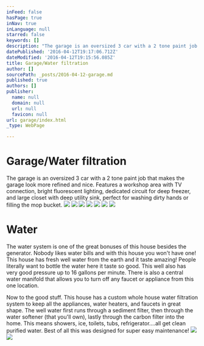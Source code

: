 ```yaml
---
inFeed: false
hasPage: true
inNav: true
inLanguage: null
starred: false
keywords: []
description: "The garage is an oversized 3 car with a 2 tone paint job that makes the garage look more refined and nice. Features a workshop area with TV connection, bright fluorescent lighting, dedicated circuit for deep freezer, and large closet with deep utility sink, perfect for washing dirty hands or filling the mop bucket.\_"
datePublished: '2016-04-12T19:17:06.712Z'
dateModified: '2016-04-12T19:15:56.085Z'
title: Garage/Water filtration
author: []
sourcePath: _posts/2016-04-12-garage.md
published: true
authors: []
publisher:
  name: null
  domain: null
  url: null
  favicon: null
url: garage/index.html
_type: WebPage

---
```

# Garage/Water filtration

The garage is an oversized 3 car with a 2 tone paint job that makes the garage look more refined and nice. Features a workshop area with TV connection, bright fluorescent lighting, dedicated circuit for deep freezer, and large closet with deep utility sink, perfect for washing dirty hands or filling the mop bucket. ![](https://the-grid-user-content.s3-us-west-2.amazonaws.com/df63d81b-89ac-41e7-b013-5e4dbc7ade18.jpg)
![](https://s3-us-west-2.amazonaws.com/the-grid-img/p/9580761ef0ff2b6574ced8d46fb9d47b22aa1f0f.jpg)
![](https://s3-us-west-2.amazonaws.com/the-grid-img/p/f7d18555b58527a3f85f0b32807055fa7d79fc45.jpg)
![](https://the-grid-user-content.s3-us-west-2.amazonaws.com/9373c9ec-cf1a-4de3-be02-3f972ada8340.jpg)
![](https://s3-us-west-2.amazonaws.com/the-grid-img/p/193467971027b7ddf793a52d2336a81029456172.jpg)
![](https://the-grid-user-content.s3-us-west-2.amazonaws.com/568bcf93-539b-49c5-b7d4-128ef26473c3.jpg)
![](https://the-grid-user-content.s3-us-west-2.amazonaws.com/c76a2fa4-9aa7-4da7-ac54-c54afc17b7a4.jpg)

# Water

The water system is one of the great bonuses of this house besides the generator. Nobody likes water bills and with this house you won't have one! This house has fresh well water from the earth and it taste amazing! People literally want to bottle the water here it taste so good. This well also has very good pressure up to 16 gallons per minute. There is also a central water manifold that allows you to turn off any faucet or appliance from this one location.

Now to the good stuff. This house has a custom whole house water filtration system to keep all the appliances, water heaters, and faucets in great shape. The well water first runs through a sediment filter, then through the water softener (that you'll own), lastly through the carbon filter into the home. This means showers, ice, toilets, tubs, refrigerator....all get clean purified water. Best of all this was designed for super easy maintenance!
![](https://s3-us-west-2.amazonaws.com/the-grid-img/p/562fb8ee843820d0e62152f634d3183f89ed089f.jpg)
![](https://the-grid-user-content.s3-us-west-2.amazonaws.com/5b693b99-3267-4f2a-a1ae-e0334f7cf27b.jpg)